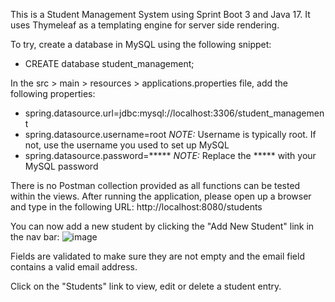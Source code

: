 This is a Student Management System using Sprint Boot 3 and Java 17. It uses Thymeleaf as a templating engine for server side rendering.

To try, create a database in MySQL using the following snippet:
- CREATE database student_management;

In the src > main > resources > applications.properties file, add the following properties:
- spring.datasource.url=jdbc:mysql://localhost:3306/student_management
- spring.datasource.username=root *NOTE:* Username is typically root. If not, use the username you used to set up MySQL 
- spring.datasource.password=***** *NOTE:* Replace the ***** with your MySQL password

There is no Postman collection provided as all functions can be tested within the views. After running the application, please open up a browser and type in the following URL:
http://localhost:8080/students

You can now add a new student by clicking the "Add New Student" link in the nav bar:
![image](https://github.com/user-attachments/assets/ae3b39f2-0fe1-4fee-888b-f6870c3f406f)

Fields are validated to make sure they are not empty and the email field contains a valid email address.

Click on the "Students" link to view, edit or delete a student entry.
